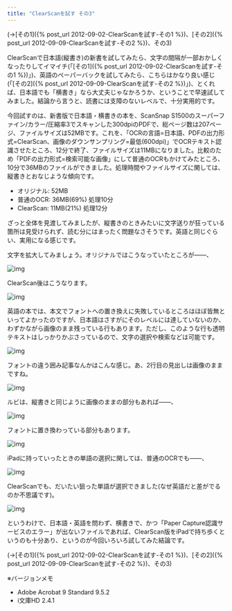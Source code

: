 ```yaml
---
title: "ClearScanを試す その3"
---
```


(→[その1]({% post_url 2012-09-02-ClearScanを試す-その1 %})、[その2]({% post_url 2012-09-09-ClearScanを試す-その2 %})、その3)

ClearScanで日本語(縦書き)の新書を試してみたら、文字の間隔が一部おかしくなったりしてイマイチ(「[その1]({% post_url 2012-09-02-ClearScanを試す-その1 %})」)、英語のペーパーバックを試してみたら、こちらはかなり良い感じ(「[その2]({% post_url 2012-09-09-ClearScanを試す-その2 %})」)、とくれば、日本語でも「横書き」なら大丈夫じゃなかろうか、ということで早速試してみました。結論から言うと、読書には支障のないレベルで、十分実用的です。

今回試すのは、新書版で日本語・横書きの本を、ScanSnap S1500のスーパーファイン/カラー/圧縮率3でスキャンした300dpiのPDFで、総ページ数は207ページ、ファイルサイズは52MBです。これを、「OCRの言語=日本語、PDFの出力形式=ClearScan、画像のダウンサンプリング=最低(600dpi)」でOCRテキスト認識させたところ、12分で終了、ファイルサイズは11MBになりました。比較のため「PDFの出力形式=検索可能な画像」にして普通のOCRもかけてみたところ、10分で36MBのファイルができました。処理時間やファイルサイズに関しては、縦書きとおなじような傾向です。

- オリジナル: 52MB
- 普通のOCR: 36MB(69%) 処理10分
- ClearScan: 11MB(21%) 処理12分

ざっと全体を見渡してみましたが、縦書きのときみたいに文字送りが狂っている箇所は見受けられず、読む分にはまったく問題なさそうです。英語と同じぐらい、実用になる感じです。

文字を拡大してみましょう。オリジナルではこうなっていたところが――、

![img](img/20120916-001.png)

ClearScan後はこうなります。

![img](img/20120916-002.png)

英語の本では、本文でフォントへの置き換えに失敗しているところはほぼ皆無といってよかったのですが、日本語はさすがにそのレベルには達していないのか、わずかながら画像のまま残っている行もあります。ただし、このような行も透明テキストはしっかりかぶさっているので、文字の選択や検索などは可能です。

![img](img/20120916-003.png)

フォントの違う囲み記事なんかはこんな感じ。あ、2行目の見出しは画像のままですね。

![img](img/20120916-004.png)

ルビは、縦書きと同じように画像のままの部分もあれば――、

![img](img/20120916-005.png)

フォントに置き換わっている部分もあります。

![img](img/20120916-006.png)

iPadに持っていったときの単語の選択に関しては、普通のOCRでも――、

![img](img/20120916-007.png)

ClearScanでも、だいたい狙った単語が選択できました(なぜ英語だと差がでるのか不思議です)。

![img](img/20120916-008.png)

というわけで、日本語・英語を問わず、横書きで、かつ「Paper Capture認識サービスのエラー」が出ないファイルであれば、ClearScan版をiPadで持ち歩くというのも十分あり、というのが今回いろいろ試してみた結論です。

(→[その1]({% post_url 2012-09-02-ClearScanを試す-その1 %})、[その2]({% post_url 2012-09-09-ClearScanを試す-その2 %})、その3)

※バージョンメモ

- Adobe Acrobat 9 Standard 9.5.2
- i文庫HD 2.4.1
